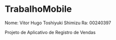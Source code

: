 # TrabalhoMobile
Nome: Vitor Hugo Toshiyuki Shimizu   Ra: 00240397

Projeto de Aplicativo de Registro de Vendas

